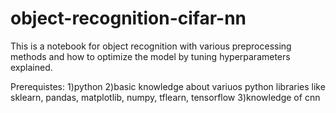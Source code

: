 # object-recognition-cifar-nn

This is a notebook for object recognition with various preprocessing methods and how to optimize the model by tuning hyperparameters explained.

Prerequistes:
1)python 
2)basic knowledge about variuos python libraries like sklearn, pandas, matplotlib, numpy, tflearn, tensorflow
3)knowledge of cnn
